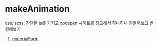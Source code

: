 # makeAnimation
css, scss, 간단한 js를 가지고 codepen 사이트를 참고해서 하나하나 만들어보고 변경해보기

1. [materialForm](https://uchang7194.github.io//materialForm/)